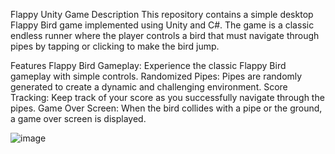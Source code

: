 Flappy Unity Game
Description
This repository contains a simple desktop Flappy Bird game implemented using Unity and C#. The game is a classic endless runner where the player controls a bird that must navigate through pipes by tapping or clicking to make the bird jump.

Features
Flappy Bird Gameplay: Experience the classic Flappy Bird gameplay with simple controls.
Randomized Pipes: Pipes are randomly generated to create a dynamic and challenging environment.
Score Tracking: Keep track of your score as you successfully navigate through the pipes.
Game Over Screen: When the bird collides with a pipe or the ground, a game over screen is displayed.

![image](https://github.com/anhtuanMDev/UN-FlappyBird/assets/146323838/8b7e9c7d-d8a7-4632-9fb9-fb271d85b1cb)

